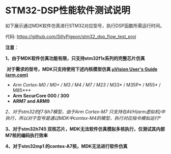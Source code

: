 # STM32-DSP性能软件测试说明
如下展示通过MDK软件仿真进行STM32对应型号，执行DSP函数所需运行时间。

代码: https://github.com/SillyPigeon/stm32_dsp_flow_test_proj

**注意**：

**1、由于MDK软件仿真功能有限，只支持stm32f1x系列的完整芯片仿真**

​      **对于需求的型号，MDK只支持使用下述内核模型仿真 [µVision User's Guide (arm.com)](https://developer.arm.com/documentation/101407/0538/Simulation)**

- **Arm Cortex-M0 / M0+ / M3 / M4 / M7* / M23* / M33* / M35P* / M55* / M85***
- **Arm SecurCore 000 / 300**
- **ARM7** **and ARM9**

**2、对于stm32的f7与h7模型，由于Arm Cortex-M7* 只支持在AVH(arm虚拟机)中执行，所以对于型号是通过MDK中contex-M4的模型，执行对应指令模拟运行**

**3、对于stm32h745 双核芯片，MDK无法软件仿真模拟多核执行，仅测试其内部M7核的编码执行效率**

**4、对于stm32mp1 的contex-A7核，MDK无法进行软件仿真**



